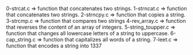 0-strcat.c => function that concatenates two strings.
1-strncat.c => function that concatenates two strings.
2-strncpy.c => function that copies a string.
3-strcmp.c => function that compares two strings
4-rev_array.c => function that reverses the content of an array of integers.
5-string_toupper.c => function that changes all lowercase letters of a string to uppercase.
6-cap_string.c => function that capitalizes all words of a string.
7-leet.c => function that encodes a string into 1337
